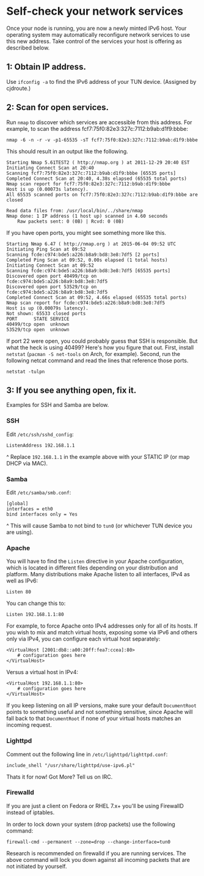 # Self-check your network services

Once your node is running, you are now a newly minted IPv6 host. Your operating
system may automatically reconfigure network services to use this new address.
Take control of the services your host is offering as described below.

## 1: Obtain IP address.

Use `ifconfig -a` to find the IPv6 address of your TUN device. (Assigned by
cjdroute.)

## 2: Scan for open services.

Run `nmap` to discover which services are accessible from this address.
For example, to scan the address fcf7:75f0:82e3:327c:7112:b9ab:d1f9:bbbe:

    nmap -6 -n -r -v -p1-65535 -sT fcf7:75f0:82e3:327c:7112:b9ab:d1f9:bbbe

This should result in an output like the following.

    Starting Nmap 5.61TEST2 ( http://nmap.org ) at 2011-12-29 20:40 EST
    Initiating Connect Scan at 20:40
    Scanning fcf7:75f0:82e3:327c:7112:b9ab:d1f9:bbbe [65535 ports]
    Completed Connect Scan at 20:40, 4.38s elapsed (65535 total ports)
    Nmap scan report for fcf7:75f0:82e3:327c:7112:b9ab:d1f9:bbbe
    Host is up (0.00073s latency).
    All 65535 scanned ports on fcf7:75f0:82e3:327c:7112:b9ab:d1f9:bbbe are closed

    Read data files from: /usr/local/bin/../share/nmap
    Nmap done: 1 IP address (1 host up) scanned in 4.60 seconds
        Raw packets sent: 0 (0B) | Rcvd: 0 (0B)

If you have open ports, you might see something more like this.

    Starting Nmap 6.47 ( http://nmap.org ) at 2015-06-04 09:52 UTC
    Initiating Ping Scan at 09:52
    Scanning fcde:c974:bde5:a226:b8a9:bd8:3e8:7df5 [2 ports]
    Completed Ping Scan at 09:52, 0.00s elapsed (1 total hosts)
    Initiating Connect Scan at 09:52
    Scanning fcde:c974:bde5:a226:b8a9:bd8:3e8:7df5 [65535 ports]
    Discovered open port 40499/tcp on fcde:c974:bde5:a226:b8a9:bd8:3e8:7df5
    Discovered open port 53529/tcp on fcde:c974:bde5:a226:b8a9:bd8:3e8:7df5
    Completed Connect Scan at 09:52, 4.66s elapsed (65535 total ports)
    Nmap scan report for fcde:c974:bde5:a226:b8a9:bd8:3e8:7df5
    Host is up (0.00079s latency).
    Not shown: 65533 closed ports
    PORT      STATE SERVICE
    40499/tcp open  unknown
    53529/tcp open  unknown

If port 22 were open, you could probably guess that SSH is responsible.
But what the heck is using 40499? Here's how you figure that out.
First, install `netstat` (`pacman -S net-tools` on Arch, for example).
Second, run the following netcat command and read the lines that
reference those ports.

    netstat -tulpn

## 3: If you see anything open, fix it.

Examples for SSH and Samba are below.

### SSH

Edit `/etc/ssh/sshd_config`:

    ListenAddress 192.168.1.1

^ Replace `192.168.1.1` in the example above
  with your STATIC IP (or map DHCP via MAC).

### Samba

Edit `/etc/samba/smb.conf`:

    [global]
    interfaces = eth0
    bind interfaces only = Yes

^ This will cause Samba to not bind to `tun0`
  (or whichever TUN device you are using).

### Apache

You will have to find the `Listen` directive in your Apache configuration,
which is located in different files depending on your distribution and platform.
Many distributions make Apache listen to all interfaces, IPv4 as well as IPv6:

    Listen 80

You can change this to:

    Listen 192.168.1.1:80

For example, to force Apache onto IPv4 addresses only for all of its hosts.
If you wish to mix and match virtual hosts, exposing some via IPv6 and others
only via IPv4, you can configure each virtual host separately:

    <VirtualHost [2001:db8::a00:20ff:fea7:ccea]:80>
        # configuration goes here
    </VirtualHost>

Versus a virtual host in IPv4:

    <VirtualHost 192.168.1.1:80>
        # configuration goes here
    </VirtualHost>

If you keep listening on all IP versions, make sure your default `DocumentRoot`
points to something useful and not something sensitive, since Apache will fall
back to that `DocumentRoot` if none of your virtual hosts matches an incoming
request.


### Lighttpd

Comment out the following line in `/etc/lighttpd/lighttpd.conf`:

    include_shell "/usr/share/lighttpd/use-ipv6.pl"

Thats it for now! Got More? Tell us on IRC.

### Firewalld

If you are just a client on Fedora or RHEL 7.x+ you'll be using FirewallD instead of iptables.

In order to lock down your system (drop packets) use the following command:

    firewall-cmd --permanent --zone=drop --change-interface=tun0

Research is recommended on firewalld if you are running services. The above command will lock you down against all incoming packets that are not initiated by yourself.
